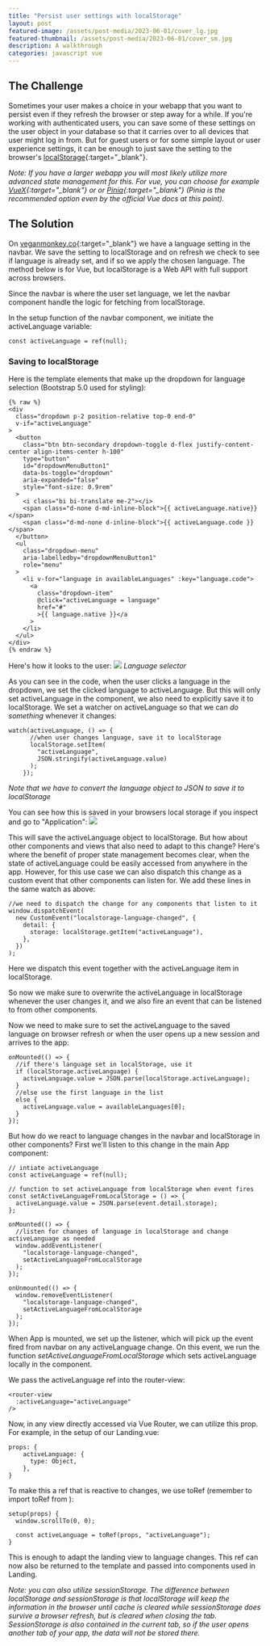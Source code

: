 ```yaml
---
title: "Persist user settings with localStorage"
layout: post
featured-image: /assets/post-media/2023-06-01/cover_lg.jpg
featured-thumbnail: /assets/post-media/2023-06-01/cover_sm.jpg
description: A walkthrough
categories: javascript vue
---
```


## The Challenge

Sometimes your user makes a choice in your webapp that you want to persist even if they refresh the browser or step away for a while. If you're working with authenticated users, you can save some of these settings on the user object in your database so that it carries over to all devices that user might log in from. But for guest users or for some simple layout or user experience settings, it can be enough to just save the setting to the browser's [localStorage](https://developer.mozilla.org/en-US/docs/Web/API/Window/localStorage){:target="\_blank"}.

_Note: If you have a larger webapp you will most likely utilize more advanced state management for this. For vue, you can choose for example [VueX](https://vuex.vuejs.org/){:target="\_blank"} or or [Pinia](https://pinia.vuejs.org/){:target="\_blank"} (Pinia is the recommended option even by the official Vue docs at this point)._

## The Solution

On [veganmonkey.co](https://veganmonkey.co){:target="\_blank"} we have a language setting in the navbar. We save the setting to localStorage and on refresh we check to see if language is already set, and if so we apply the chosen language. The method below is for Vue, but localStorage is a Web API with full support across browsers.

Since the navbar is where the user set language, we let the navbar component handle the logic for fetching from localStorage.

In the setup function of the navbar component, we initiate the activeLanguage variable:

```
const activeLanguage = ref(null);
```

### Saving to localStorage

Here is the template elements that make up the dropdown for language selection (Bootstrap 5.0 used for styling):

```
{% raw %}
<div
  class="dropdown p-2 position-relative top-0 end-0"
  v-if="activeLanguage"
>
  <button
    class="btn btn-secondary dropdown-toggle d-flex justify-content-center align-items-center h-100"
    type="button"
    id="dropdownMenuButton1"
    data-bs-toggle="dropdown"
    aria-expanded="false"
    style="font-size: 0.9rem"
  >
    <i class="bi bi-translate me-2"></i>
    <span class="d-none d-md-inline-block">{{ activeLanguage.native}}</span>
    <span class="d-md-none d-inline-block">{{ activeLanguage.code }}</span>
  </button>
  <ul
    class="dropdown-menu"
    aria-labelledby="dropdownMenuButton1"
    role="menu"
  >
    <li v-for="language in availableLanguages" :key="language.code">
      <a
        class="dropdown-item"
        @click="activeLanguage = language"
        href="#"
        >{{ language.native }}</a
      >
    </li>
  </ul>
</div>
{% endraw %}
```

Here's how it looks to the user:
<img class="" src="/assets/post-media/2023-06-01/navbar_translation.png"/>
_Language selector_

As you can see in the code, when the user clicks a language in the dropdown, we set the clicked language to activeLanguage. But this will only set activeLanguage in the component, we also need to explicitly save it to localStorage. We set a watcher on activeLanguage so that we can _do something_ whenever it changes:

```
watch(activeLanguage, () => {
      //when user changes language, save it to localStorage
      localStorage.setItem(
        "activeLanguage",
        JSON.stringify(activeLanguage.value)
      );
    });
```

_Note that we have to convert the language object to JSON to save it to localStorage_

You can see how this is saved in your browsers local storage if you inspect and go to "Application":
<img class="" src="/assets/post-media/2023-06-01/inspect_application.png"/>

This will save the activeLanguage object to localStorage. But how about other components and views that also need to adapt to this change? Here's where the benefit of proper state management becomes clear, when the state of activeLanguage could be easily accessed from anywhere in the app. However, for this use case we can also dispatch this change as a custom event that other components can listen for. We add these lines in the same watch as above:

```
//we need to dispatch the change for any components that listen to it
window.dispatchEvent(
  new CustomEvent("localstorage-language-changed", {
    detail: {
      storage: localStorage.getItem("activeLanguage"),
    },
  })
);
```

Here we dispatch this event together with the activeLanguage item in localStorage.

So now we make sure to overwrite the activeLanguage in localStorage whenever the user changes it, and we also fire an event that can be listened to from other components.

Now we need to make sure to set the activeLanguage to the saved language on browser refresh or when the user opens up a new session and arrives to the app:

```
onMounted(() => {
  //if there's language set in localStorage, use it
  if (localStorage.activeLanguage) {
    activeLanguage.value = JSON.parse(localStorage.activeLanguage);
  }
  //else use the first language in the list
  else {
    activeLanguage.value = availableLanguages[0];
  }
});
```

But how do we react to language changes in the navbar and localStorage in other components? First we'll listen to this change in the main App component:

```
// intiate activeLanguage
const activeLanguage = ref(null);

// function to set activeLanguage from localStorage when event fires
const setActiveLanguageFromLocalStorage = () => {
  activeLanguage.value = JSON.parse(event.detail.storage);
};

onMounted(() => {
  //listen for changes of language in localStorage and change activeLanguage as needed
  window.addEventListener(
    "localstorage-language-changed",
    setActiveLanguageFromLocalStorage
  );
});

onUnmounted(() => {
  window.removeEventListener(
    "localstorage-language-changed",
    setActiveLanguageFromLocalStorage
  );
});
```

When App is mounted, we set up the listener, which will pick up the event fired from navbar on any activeLanguage change. On this event, we run the function _setActiveLanguageFromLocalStorage_ which sets activeLanguage locally in the component.

We pass the activeLanguage ref into the router-view:

```
<router-view
  :activeLanguage="activeLanguage"
/>
```

Now, in any view directly accessed via Vue Router, we can utilize this prop. For example, in the setup of our Landing.vue:

```
props: {
    activeLanguage: {
      type: Object,
    },
}
```

To make this a ref that is reactive to changes, we use toRef (remember to import toRef from ):

```
setup(props) {
  window.scrollTo(0, 0);

  const activeLanguage = toRef(props, "activeLanguage");
}
```

This is enough to adapt the landing view to language changes. This ref can now also be returned to the template and passed into components used in Landing.

_Note: you can also utilize sessionStorage. The difference between localStorage and sessionStorage is that localStorage will keep the information in the browser until cache is cleared while sessionStorage does survive a browser refresh, but is cleared when closing the tab. SessionStorage is also contained in the current tab, so if the user opens another tab of your app, the data will not be stored there._
